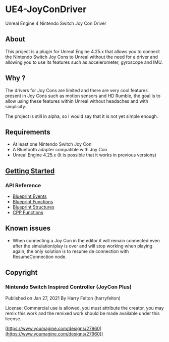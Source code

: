 # UE4-JoyConDriver
Unreal Engine 4 Nintendo Switch Joy Con Driver

## About
This project is a plugin for Unreal Engine 4.25.x that allows you to connect the Nintendo Switch Joy Cons to Unreal without the need for a driver and allowing you to use its features such as accelerometer, gyroscope and IMU.

## Why ?
The drivers for Joy Cons are limited and there are very cool features present in Joy Cons such as motion sensors and HD Rumble, the goal is to allow using these features within Unreal without headaches and with simplicity.

The project is still in alpha, so I would say that it is not yet simple enough.

## Requirements
* At least one Nintendo Switch Joy Con
* A Bluetooth adapter compatible with Joy Con
* Unreal Engine 4.25.x (It is possible that it works in previous versions)

## [Getting Started](https://github.com/jpdante/UE4-JoyConDriver/wiki/Getting-Started)

### API Reference
* [Blueprint Events](https://github.com/jpdante/UE4-JoyConDriver/wiki/Blueprint-Events)
* [Blueprint Functions](https://github.com/jpdante/UE4-JoyConDriver/wiki/Blueprint-Functions)
* [Blueprint Structures](https://github.com/jpdante/UE4-JoyConDriver/wiki/Blueprint-Structures)
* [CPP Functions](https://github.com/jpdante/UE4-JoyConDriver/wiki/CPP-Functions)

## Known issues
* When connecting a Joy Con in the editor it will remain connected even after the simulation/play is over and will stop working when playing again, the only solution is to resume de connection with ResumeConnection node.

## Copyright
### Nintendo Switch Inspired Controller (JoyCon Plus)
Published on Jan 27, 2021 By Harry Felton (harryfelton)

License: Commercial use is allowed, you must attribute the
creator, you may remix this work and the remixed work should be
made available under this license.

[https://www.youmagine.com/designs/27960](https://www.youmagine.com/designs/27960])
